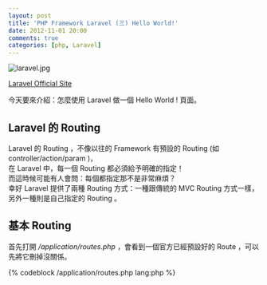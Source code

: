 ```yaml
---
layout: post
title: 'PHP Framework Laravel (三) Hello World!'
date: 2012-11-01 20:00
comments: true
categories: [php, Laravel]
---
```

![laravel.jpg](http://user-image.logdown.io/user/7/blog/530/post/924/QzVqHLaXQgiwCxqN7qyY_laravel.jpg)


[Laravel Official Site](http://laravel.com/)

今天要來介紹：怎麼使用 Laravel 做一個 Hello World ! 頁面。

<!--more-->

## Laravel 的 Routing

Laravel 的 Routing ，不像以往的 Framework 有預設的 Routing (如 controller/action/param )，  
在 Laravel 中，每一個 Routing 都必須給予明確的指定！  
而這時候可能有人會問：每個都指定那不是非常麻煩？  
幸好 Laravel 提供了兩種 Routing 方式：一種跟傳統的 MVC Routing 方式一樣，另外一種則是自己指定的 Routing 。

## 基本 Routing

首先打開 */application/routes.php* ，會看到一個官方已經預設好的 Route ，可以先將它刪掉沒關係。

{% codeblock /application/routes.php lang:php %}
<?
Route::get('/', function()
{
	return View::make('home.index');
});
{% endcodeblock %}




**註冊一個Route至 "GET /":**

{% codeblock /application/routes.php lang:php %}
<?
Route::get('/', function()
{
    return "Hello World!";
});
{% endcodeblock %}

用瀏覽器打開 *http://localhost/laravel/*，一個簡單的 Hello World! 就完成了！


**註冊一個接受任何HTTP Method (GET, POST, PUT, and DELETE)的Route：**

{% codeblock /application/routes.php lang:php %}
<?
Route::any('/', function()
{
    return "Hello World!";
});
{% endcodeblock %}



**註冊一個接受參數傳遞的Route：**

{% codeblock application/routes.php lang:php %}
<?
Route::get('hello/(:any)', function($name)
{
    return "Hello " . $name . "!";
});
{% endcodeblock %}

打開 *http://localhost/laravel/hello/tonilin* 就可以看到 Hello tonilin!


**各種 HTTP Method**

前面介紹了 get 和 any ，當然也可以替換成put 、 post 和 delete，來建立一個 RESTful 的應用程式。

Laravel 還提供更細節的參數 filter，相關資訊可以在官網文件的 Routing 分類找到。


##Controller Routing
 
如本篇開頭所講的，Laravel 還提供傳統 MVC 的 Routing 方式，

在 Laravel 中的 Default Controller為 Home Controller。

下面我們就介紹：用 Controller 的方式來建立一個 Hello World 吧！


**在/application/controllers中建立一個home.php的檔案：**

{% codeblock /application/controllers/home.php lang:php %}
<?
class Home_Controller extends Base_Controller {
	public function action_index()
	{
		return "Hello World!";
	}
}

{% endcodeblock %}

**在/application/routes.php中加入一個Controller Route：**

 之前有提過**每一個** Routing 都必須明確的指定！

所以剛剛加了一個 Home Controller ，我們也必須加入一個 Home Route：

{% codeblock /application/routes.php lang:php %}
<?
Route::controller('home');

{% endcodeblock %}



**測試**

接著以瀏覽器打開 *http://localhost/laravel/* 就可以看到 Hello World!
 
 
 
##Controller AND View

直到剛剛，我們都還只有使用到 Routing 和 Controller，  
接下來，我們試著把之前的 Hello World! 分成 Controller 和 view。

**打開之前寫好的 /application/controllers/home.php**

我們將return 回去的東西，改成view：

{% codeblock /application/controllers/home.php lang:php %}
<?
class Home_Controller extends Base_Controller {
	public function action_index()
	{
		return View::make('home.index');
	}
}

{% endcodeblock %}

**在/application/views/home中建立一個index.php的檔案：**

{% codeblock /application/views/home/index.php lang:php %}

Hello World !

{% endcodeblock %}

為什麼要特別開一個資料夾 home 呢？  
因為我們是在 Home Controller 裡面的 index action  ，
為了以後方便找檔案，所以我們通常會有一套放置 view 的方法。  
規則就是很簡單的(controller)/(action).php。


**測試**

接著以瀏覽器打開 *http://localhost/laravel/* ，如果你也是看到Hello World!，那就是成功了！



##小結

如同以往，我們在這邊只簡單介紹基礎的應用，如需要更詳細的文件，請到 Laravel 官網搜尋。

相信從這一篇開始，就可以看出一些 Laravel 跟其他 Framework 不相同的 Routing 方式，

下一篇開始會介紹我覺得很好用的 RESTful Controller ！

   
[PHP Framework Laravel (一) 簡介](/blog/2012/10/28/a-clean-and-classy-php-framework-laravel/)  
[PHP Framework Laravel (二) 安裝](/blog/2012/10/30/a-clean-and-classy-php-framework-laravel-II/)  
[PHP Framework Laravel (三) Hello World!](/blog/2012/11/01/a-clean-and-classy-php-framework-laravel-III/)  
   






